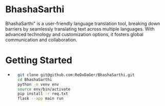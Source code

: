 # BhashaSarthi
BhashaSarthi" is a user-friendly language translation tool, breaking down barriers by seamlessly translating text across multiple languages. With advanced technology and customization options, it fosters global communication and collaboration.
# Getting Started

- ```bash
    git clone git@github.com:ReDxDaGer/BhashaSarthi.git
    cd BhashaSarthi 
    python -m venv env
    source env/bin/activate
    pip install -r req.txt
    flask --app main run
  ```

